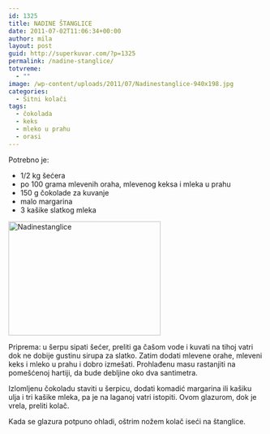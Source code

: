 ```yaml
---
id: 1325
title: NADINE ŠTANGLICE
date: 2011-07-02T11:06:34+00:00
author: mila
layout: post
guid: http://superkuvar.com/?p=1325
permalink: /nadine-stanglice/
totvreme:
  - ""
image: /wp-content/uploads/2011/07/Nadinestanglice-940x198.jpg
categories:
  - Sitni kolači
tags:
  - čokolada
  - keks
  - mleko u prahu
  - orasi
---
```

Potrebno je:

  * 1/2 kg šećera
  * po 100 grama mlevenih oraha, mlevenog keksa i mleka u prahu
  * 150 g čokolade za kuvanje
  * malo margarina
  * 3 kašike slatkog mleka

[<img class="alignnone size-medium wp-image-8643" src="//superkuvar.com/wp-content/uploads/2011/07/Nadinestanglice-300x225.jpg" alt="Nadinestanglice" width="300" height="225" />](//superkuvar.com/wp-content/uploads/2011/07/Nadinestanglice.jpg)

Priprema: u šerpu sipati šećer, preliti ga čašom vode i kuvati na tihoj vatri dok ne dobije gustinu sirupa za slatko. Zatim dodati mlevene orahe, mleveni keks i mleko u prahu i dobro izmešati. Prohlađenu masu rastanjiti na pomešćenoj hartiji, da bude debljine oko dva santimetra.

Izlomljenu čokoladu staviti u šerpicu, dodati komadić margarina ili kašiku ulja i tri kašike mleka, pa je na laganoj vatri istopiti. Ovom glazurom, dok je vrela, preliti kolač.

Kada se glazura potpuno ohladi, oštrim nožem kolač iseći na štanglice.